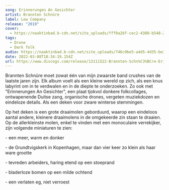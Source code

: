 ```yaml
---
song: Erinnerungen An Gesichter
artist: Brannten Schnüre
label: Low Company
release: "2019"
cover:
  - https://naaktinbad.b-cdn.net/site_uploads/fff0a26f-cec2-4380-b548-2b70618efa5e.jpg
tags:
  - Drone
  - Dark folk
audio: https://naaktinbad.b-cdn.net/site_uploads/746c9be5-a4d5-4d35-be30-d682843d3403.mp3
date: 2022-03-08T18:34:19.154Z
url: https://www.discogs.com/release/13111522-Brannten-Schn%C3%BCre-Erinnerungen-An-Gesichter
---
```

Brannten Schnüre moet zowat één van mijn zwaarste band crushes van de laatste jaren zijn. Elk album voelt als een kleine wereld op zich, als een knus labyrint om in te verdwalen en in de diepte te onderzoeken. Zo ook met "Erinnerungen An Gesichter", een plaat tjokvol donkere folkcollages, ontwapenende Duitse zang, organische drones, vergeten muziekdozen en eindeloze details. Als een deken voor zware winterse stemmingen.

Op het deken is een grote draaimolen geborduurd, waarop een eindeloos aantal andere, kleinere draaimolens in de omgekeerde zin staan te draaien. Op de allerkleinste molen, enkel te vinden met een monoculaire verrekijker, zijn volgende miniaturen te zien:

\- een meer, warm en donker

\- de Grundtvigskerk in Kopenhagen, maar dan vier keer zo klein als haar ware grootte

\- tevreden arbeiders, haring etend op een stoeprand

\- bladerloze bomen op een milde ochtend

\- een verlaten eg, niet verroest